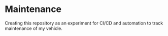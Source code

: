 # Maintenance

Creating this repository as an experiment for CI/CD and automation to track maintenance of my vehicle. 
